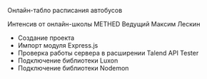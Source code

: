 Онлайн-табло расписания автобусов 

Интенсив от онлайн-школы METHED
Ведущий Максим Лескин

- Создание проекта 
- Импорт модуля Express.js
- Проверка работы сервера в расширении Talend API Tester
- Подключение библиотеки Luxon
- Подключение библиотеки Nodemon
